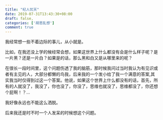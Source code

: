 ```yaml
---
title: "杞人忧天"
date: 2019-07-31T13:43:30+08:00
draft: false,
categories: ['胡思乱想']
comment: true
---
```


我经常想一些不着边际的事儿，从小就是。

比如，在我还没上学的候经常会想，如果这世界上什么都没有会是什么样子呢？是一片黑？还是一片白？如果是的话，那么黑和白又是从哪里来的呢？

<!--more-->

在很长一段时间里，这个问题伤透了我的脑筋，那时候我问过当时我认为有见识或者有主见的人，大部分都懒的鸟我，后来我的一个发小给了我一个满意的答案,其实我当时仅得到过这一个答案。他说，如果这个世界上什么都没有的话，首先，所有的人就没了，我没了，你也没了，你没了，思维也就没了，思维都没了，你还想个屁啊！？…

我好像永远也不能这么洒脱。

后来我还是时不时一个人发呆的时候想这个问题。
